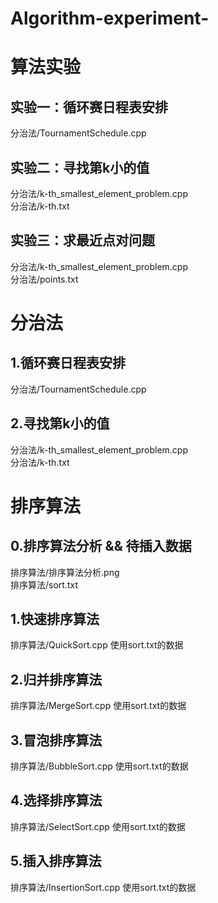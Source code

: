 # Algorithm-experiment-
# 算法实验
## 实验一：循环赛日程表安排
分治法/TournamentSchedule.cpp
## 实验二：寻找第k小的值
分治法/k-th_smallest_element_problem.cpp   
分治法/k-th.txt
## 实验三：求最近点对问题
分治法/k-th_smallest_element_problem.cpp   
分治法/points.txt
# 分治法
## 1.循环赛日程表安排
分治法/TournamentSchedule.cpp
## 2.寻找第k小的值
分治法/k-th_smallest_element_problem.cpp   
分治法/k-th.txt
# 排序算法
## 0.排序算法分析 && 待插入数据
排序算法/排序算法分析.png    
排序算法/sort.txt
## 1.快速排序算法
排序算法/QuickSort.cpp  使用sort.txt的数据
## 2.归并排序算法
排序算法/MergeSort.cpp  使用sort.txt的数据
## 3.冒泡排序算法
排序算法/BubbleSort.cpp  使用sort.txt的数据
## 4.选择排序算法
排序算法/SelectSort.cpp  使用sort.txt的数据
## 5.插入排序算法
排序算法/InsertionSort.cpp  使用sort.txt的数据
